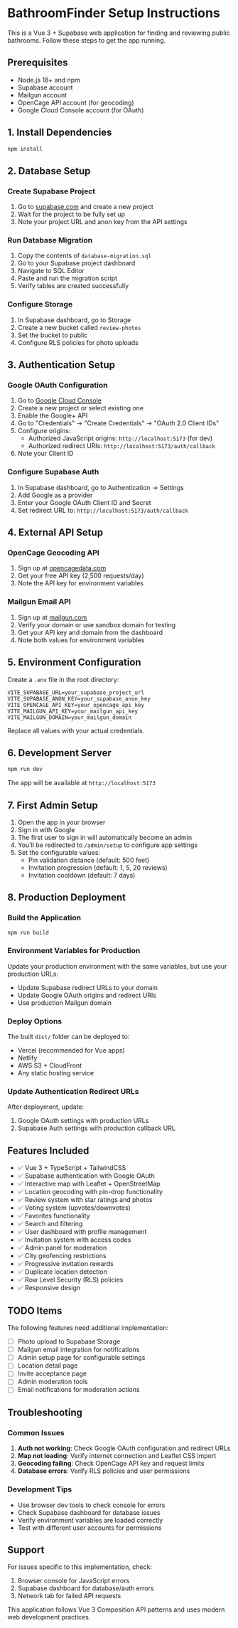 # BathroomFinder Setup Instructions

This is a Vue 3 + Supabase web application for finding and reviewing public bathrooms. Follow these steps to get the app running.

## Prerequisites

- Node.js 18+ and npm
- Supabase account
- Mailgun account
- OpenCage API account (for geocoding)
- Google Cloud Console account (for OAuth)

## 1. Install Dependencies

```bash
npm install
```

## 2. Database Setup

### Create Supabase Project

1. Go to [supabase.com](https://supabase.com) and create a new project
2. Wait for the project to be fully set up
3. Note your project URL and anon key from the API settings

### Run Database Migration

1. Copy the contents of `database-migration.sql`
2. Go to your Supabase project dashboard
3. Navigate to SQL Editor
4. Paste and run the migration script
5. Verify tables are created successfully

### Configure Storage

1. In Supabase dashboard, go to Storage
2. Create a new bucket called `review-photos`
3. Set the bucket to public
4. Configure RLS policies for photo uploads

## 3. Authentication Setup

### Google OAuth Configuration

1. Go to [Google Cloud Console](https://console.cloud.google.com)
2. Create a new project or select existing one
3. Enable the Google+ API
4. Go to "Credentials" → "Create Credentials" → "OAuth 2.0 Client IDs"
5. Configure origins:
   - Authorized JavaScript origins: `http://localhost:5173` (for dev)
   - Authorized redirect URIs: `http://localhost:5173/auth/callback`
6. Note your Client ID

### Configure Supabase Auth

1. In Supabase dashboard, go to Authentication → Settings
2. Add Google as a provider
3. Enter your Google OAuth Client ID and Secret
4. Set redirect URL to: `http://localhost:5173/auth/callback`

## 4. External API Setup

### OpenCage Geocoding API

1. Sign up at [opencagedata.com](https://opencagedata.com)
2. Get your free API key (2,500 requests/day)
3. Note the API key for environment variables

### Mailgun Email API

1. Sign up at [mailgun.com](https://mailgun.com)
2. Verify your domain or use sandbox domain for testing
3. Get your API key and domain from the dashboard
4. Note both values for environment variables

## 5. Environment Configuration

Create a `.env` file in the root directory:

```env
VITE_SUPABASE_URL=your_supabase_project_url
VITE_SUPABASE_ANON_KEY=your_supabase_anon_key
VITE_OPENCAGE_API_KEY=your_opencage_api_key
VITE_MAILGUN_API_KEY=your_mailgun_api_key
VITE_MAILGUN_DOMAIN=your_mailgun_domain
```

Replace all values with your actual credentials.

## 6. Development Server

```bash
npm run dev
```

The app will be available at `http://localhost:5173`

## 7. First Admin Setup

1. Open the app in your browser
2. Sign in with Google
3. The first user to sign in will automatically become an admin
4. You'll be redirected to `/admin/setup` to configure app settings
5. Set the configurable values:
   - Pin validation distance (default: 500 feet)
   - Invitation progression (default: 1, 5, 20 reviews)
   - Invitation cooldown (default: 7 days)

## 8. Production Deployment

### Build the Application

```bash
npm run build
```

### Environment Variables for Production

Update your production environment with the same variables, but use your production URLs:

- Update Supabase redirect URLs to your domain
- Update Google OAuth origins and redirect URIs
- Use production Mailgun domain

### Deploy Options

The built `dist/` folder can be deployed to:
- Vercel (recommended for Vue apps)
- Netlify
- AWS S3 + CloudFront
- Any static hosting service

### Update Authentication Redirect URLs

After deployment, update:
1. Google OAuth settings with production URLs
2. Supabase Auth settings with production callback URL

## Features Included

- ✅ Vue 3 + TypeScript + TailwindCSS
- ✅ Supabase authentication with Google OAuth
- ✅ Interactive map with Leaflet + OpenStreetMap
- ✅ Location geocoding with pin-drop functionality
- ✅ Review system with star ratings and photos
- ✅ Voting system (upvotes/downvotes)
- ✅ Favorites functionality
- ✅ Search and filtering
- ✅ User dashboard with profile management
- ✅ Invitation system with access codes
- ✅ Admin panel for moderation
- ✅ City geofencing restrictions
- ✅ Progressive invitation rewards
- ✅ Duplicate location detection
- ✅ Row Level Security (RLS) policies
- ✅ Responsive design

## TODO Items

The following features need additional implementation:

- [ ] Photo upload to Supabase Storage
- [ ] Mailgun email integration for notifications
- [ ] Admin setup page for configurable settings
- [ ] Location detail page
- [ ] Invite acceptance page
- [ ] Admin moderation tools
- [ ] Email notifications for moderation actions

## Troubleshooting

### Common Issues

1. **Auth not working**: Check Google OAuth configuration and redirect URLs
2. **Map not loading**: Verify internet connection and Leaflet CSS import
3. **Geocoding failing**: Check OpenCage API key and request limits
4. **Database errors**: Verify RLS policies and user permissions

### Development Tips

- Use browser dev tools to check console for errors
- Check Supabase dashboard for database issues
- Verify environment variables are loaded correctly
- Test with different user accounts for permissions

## Support

For issues specific to this implementation, check:
1. Browser console for JavaScript errors
2. Supabase dashboard for database/auth errors
3. Network tab for failed API requests

This application follows Vue 3 Composition API patterns and uses modern web development practices.